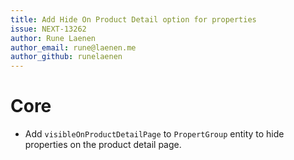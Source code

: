 ```yaml
---
title: Add Hide On Product Detail option for properties
issue: NEXT-13262
author: Rune Laenen
author_email: rune@laenen.me 
author_github: runelaenen
---
```

# Core
* Add `visibleOnProductDetailPage` to `PropertGroup` entity to hide properties on the product detail page.
